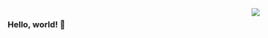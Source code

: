 <img align="right" src="https://github-profile-summary-cards.vercel.app/api/cards/repos-per-language?username=douking&theme=solarized" />

### Hello, world! 👋

<!--
**DouKing/DouKing** is a ✨ _special_ ✨ repository because its `README.md` (this file) appears on your GitHub profile.

Here are some ideas to get you started:

- 🔭 I’m currently working on ...
- 🌱 I’m currently learning ...
- 👯 I’m looking to collaborate on ...
- 🤔 I’m looking for help with ...
- 💬 Ask me about ...
- 📫 How to reach me: ...
- 😄 Pronouns: ...
- ⚡ Fun fact: ...
-->

